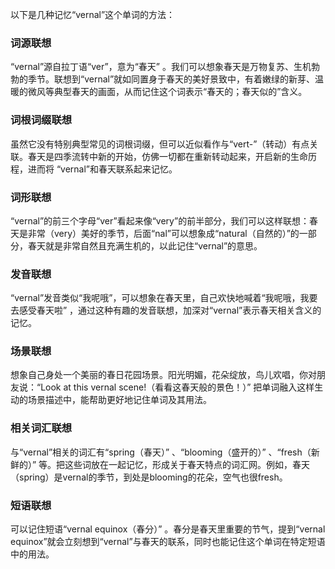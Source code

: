 以下是几种记忆“vernal”这个单词的方法：

### 词源联想
“vernal”源自拉丁语“ver”，意为“春天” 。我们可以想象春天是万物复苏、生机勃勃的季节。联想到“vernal”就如同置身于春天的美好景致中，有着嫩绿的新芽、温暖的微风等典型春天的画面，从而记住这个词表示“春天的；春天似的”含义。

### 词根词缀联想
虽然它没有特别典型常见的词根词缀，但可以近似看作与“vert-”（转动）有点关联。春天是四季流转中新的开始，仿佛一切都在重新转动起来，开启新的生命历程，进而将 “vernal”和春天联系起来记忆。

### 词形联想
“vernal”的前三个字母“ver”看起来像“very”的前半部分，我们可以这样联想：春天是非常（very）美好的季节，后面“nal”可以想象成“natural（自然的）”的一部分，春天就是非常自然且充满生机的，以此记住“vernal”的意思。

### 发音联想
“vernal”发音类似“我呢哦”，可以想象在春天里，自己欢快地喊着“我呢哦，我要去感受春天啦” ，通过这种有趣的发音联想，加深对“vernal”表示春天相关含义的记忆。

### 场景联想
想象自己身处一个美丽的春日花园场景。阳光明媚，花朵绽放，鸟儿欢唱，你对朋友说：“Look at this vernal scene!（看看这春天般的景色！）” 把单词融入这样生动的场景描述中，能帮助更好地记住单词及其用法。

### 相关词汇联想
与“vernal”相关的词汇有“spring（春天）” 、“blooming（盛开的）” 、“fresh（新鲜的）” 等。把这些词放在一起记忆，形成关于春天特点的词汇网。例如，春天（spring）是vernal的季节，到处是blooming的花朵，空气也很fresh。

### 短语联想
可以记住短语“vernal equinox（春分）” 。春分是春天里重要的节气，提到“vernal equinox”就会立刻想到“vernal”与春天的联系，同时也能记住这个单词在特定短语中的用法。 